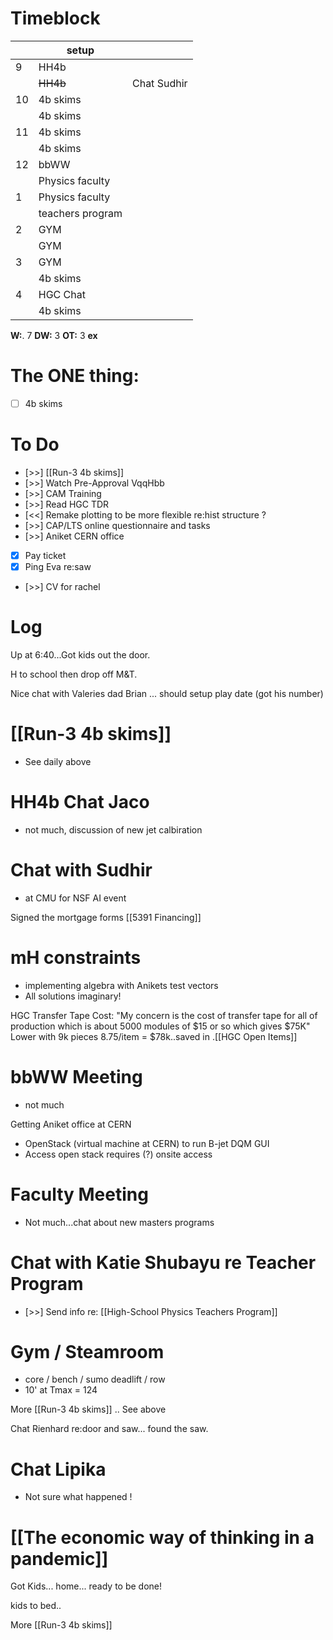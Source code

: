 # Timeblock

|     | setup            |             |
| --- | ---------------- | ----------- |
| 9   | HH4b             |             |
|     | ~~HH4b~~         | Chat Sudhir |
| 10  | 4b skims         |             |
|     | 4b skims         |             |
| 11  | 4b skims         |             |
|     | 4b skims         |             |
| 12  | bbWW             |             |
|     | Physics faculty  |             |
| 1   | Physics faculty  |             |
|     | teachers program |             |
| 2   | GYM              |             |
|     | GYM              |             |
| 3   | GYM              |             |
|     | 4b skims         |             |
| 4   | HGC Chat         |             |
|     | 4b skims         |             |

**W:**. 7 
**DW:** 3 
**OT:** 3
**ex** 

# The ONE thing: 
- [ ]  4b skims


# To Do
- [>>]  [[Run-3 4b skims]]
- [>>]  Watch Pre-Approval VqqHbb
- [>>] CAM Training
- [>>] Read HGC TDR
- [<<] Remake plotting to be more flexible re:hist structure ? 
- [>>]  CAP/LTS online questionnaire and tasks
- [>>] Aniket CERN office
- [x] Pay ticket
- [x] Ping Eva re:saw
- [>>] CV for rachel


# Log

Up at 6:40...Got kids out the door. 

H to school then drop off M&T. 

Nice chat with Valeries dad Brian ... should setup play date (got his number)

# [[Run-3 4b skims]]
- See daily above

# HH4b Chat Jaco
- not much, discussion of new jet calbiration

# Chat with Sudhir
- at CMU for NSF AI event

Signed the mortgage forms
[[5391 Financing]]

# mH constraints
- implementing algebra with Anikets test vectors
- All solutions imaginary! 

 HGC Transfer Tape Cost: "My concern is the cost of transfer tape for all of production which is about 5000 modules of $15 or so which gives $75K" Lower with 9k pieces 8.75/item = $78k..saved in .[[HGC Open Items]]


# bbWW Meeting
- not much 

Getting Aniket office at CERN
- OpenStack (virtual machine at CERN) to run B-jet DQM GUI
- Access open stack requires (?)  onsite access 

# Faculty Meeting
- Not much...chat about new masters programs 

# Chat with Katie Shubayu re Teacher Program
- [>>] Send info re: [[High-School Physics Teachers Program]]

# Gym / Steamroom
- core / bench / sumo deadlift / row
- 10' at Tmax = 124


More [[Run-3 4b skims]] .. See above


Chat Rienhard re:door and saw... found the saw. 

# Chat Lipika
- Not sure what happened !

# [[The economic way of thinking in a pandemic]]
 

Got Kids... home... ready to be done!

kids to bed..

More [[Run-3 4b skims]]